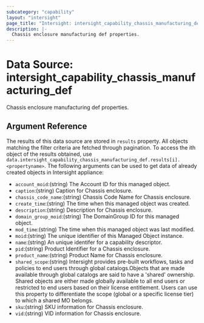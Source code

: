 ```yaml
---
subcategory: "capability"
layout: "intersight"
page_title: "Intersight: intersight_capability_chassis_manufacturing_def"
description: |-
  Chassis enclosure manufacturing def properties.
---
```


# Data Source: intersight_capability_chassis_manufacturing_def
Chassis enclosure manufacturing def properties.
## Argument Reference
The results of this data source are stored in `results` property.
All objects matching the filter criteria are fetched through pagination.
To access the ith object of the results obtained, use `data.intersight_capability_chassis_manufacturing_def.results[i].<propertyname>`.
The following arguments can be used to get data of already created objects in Intersight appliance:
* `account_moid`:(string) The Account ID for this managed object. 
* `caption`:(string) Caption for Chassis enclosure. 
* `chassis_code_name`:(string) Chassis Code Name for Chassis enclosure. 
* `create_time`:(string) The time when this managed object was created. 
* `description`:(string) Description for Chassis enclosure. 
* `domain_group_moid`:(string) The DomainGroup ID for this managed object. 
* `mod_time`:(string) The time when this managed object was last modified. 
* `moid`:(string) The unique identifier of this Managed Object instance. 
* `name`:(string) An unique identifer for a capability descriptor. 
* `pid`:(string) Product Identifier for a Chassis enclosure. 
* `product_name`:(string) Product Name for Chassis enclosure. 
* `shared_scope`:(string) Intersight provides pre-built workflows, tasks and policies to end users through global catalogs.Objects that are made available through global catalogs are said to have a 'shared' ownership. Shared objects are either made globally available to all end users or restricted to end users based on their license entitlement. Users can use this property to differentiate the scope (global or a specific license tier) to which a shared MO belongs. 
* `sku`:(string) SKU information for Chassis enclosure. 
* `vid`:(string) VID information for Chassis enclosure. 
 